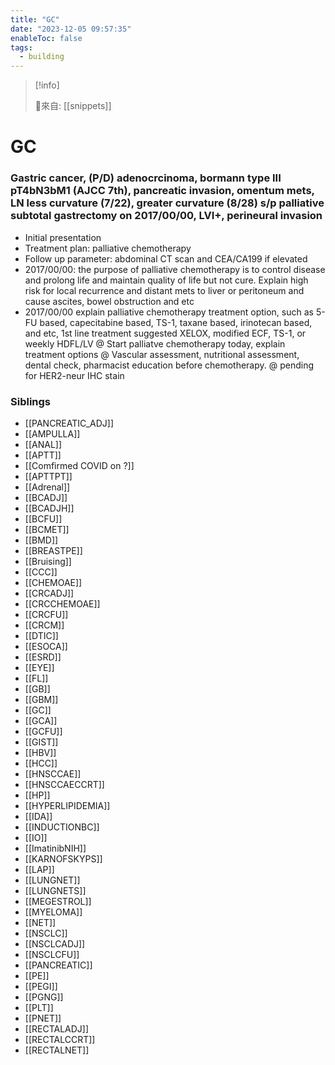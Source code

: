```yaml
---
title: "GC"
date: "2023-12-05 09:57:35"
enableToc: false
tags:
  - building
---
```


> [!info]
>
> 🌱來自: [[snippets]]

# GC

### Gastric cancer, (P/D) adenocrcinoma, bormann type III pT4bN3bM1 (AJCC 7th), pancreatic invasion, omentum mets, LN less curvature (7/22), greater curvature (8/28) s/p palliative subtotal gastrectomy on 2017/00/00, LVI+, perineural invasion

- Initial presentation
- Treatment plan: palliative chemotherapy
- Follow up parameter: abdominal CT scan and CEA/CA199 if elevated
- 2017/00/00: the purpose of palliative chemotherapy is to control disease and prolong life and maintain quality of life but not cure. Explain high risk for local recurrence and distant mets to liver or peritoneum and cause ascites, bowel obstruction and etc
- 2017/00/00 explain palliative chemotherapy treatment option, such as 5-FU based, capecitabine based, TS-1, taxane based, irinotecan based, and etc, 1st line treatment suggested XELOX, modified ECF, TS-1, or weekly HDFL/LV
  @ Start palliatve chemotherapy today, explain treatment options
  @ Vascular assessment, nutritional assessment, dental check, pharmacist education before chemotherapy.
  @ pending for HER2-neur IHC stain

### Siblings

- [[PANCREATIC_ADJ]]
- [[AMPULLA]]
- [[ANAL]]
- [[APTT]]
- [[Comfirmed COVID on ?]]
- [[APTTPT]]
- [[Adrenal]]
- [[BCADJ]]
- [[BCADJH]]
- [[BCFU]]
- [[BCMET]]
- [[BMD]]
- [[BREASTPE]]
- [[Bruising]]
- [[CCC]]
- [[CHEMOAE]]
- [[CRCADJ]]
- [[CRCCHEMOAE]]
- [[CRCFU]]
- [[CRCM]]
- [[DTIC]]
- [[ESOCA]]
- [[ESRD]]
- [[EYE]]
- [[FL]]
- [[GB]]
- [[GBM]]
- [[GC]]
- [[GCA]]
- [[GCFU]]
- [[GIST]]
- [[HBV]]
- [[HCC]]
- [[HNSCCAE]]
- [[HNSCCAECCRT]]
- [[HP]]
- [[HYPERLIPIDEMIA]]
- [[IDA]]
- [[INDUCTIONBC]]
- [[IO]]
- [[ImatinibNIH]]
- [[KARNOFSKYPS]]
- [[LAP]]
- [[LUNGNET]]
- [[LUNGNETS]]
- [[MEGESTROL]]
- [[MYELOMA]]
- [[NET]]
- [[NSCLC]]
- [[NSCLCADJ]]
- [[NSCLCFU]]
- [[PANCREATIC]]
- [[PE]]
- [[PEGI]]
- [[PGNG]]
- [[PLT]]
- [[PNET]]
- [[RECTALADJ]]
- [[RECTALCCRT]]
- [[RECTALNET]]

